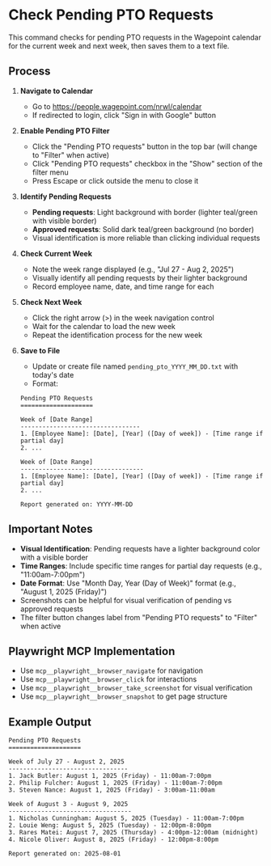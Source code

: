 # Check Pending PTO Requests

This command checks for pending PTO requests in the Wagepoint calendar for the current week and next week, then saves them to a text file.

## Process

1. **Navigate to Calendar**
   - Go to https://people.wagepoint.com/nrwl/calendar
   - If redirected to login, click "Sign in with Google" button

2. **Enable Pending PTO Filter**
   - Click the "Pending PTO requests" button in the top bar (will change to "Filter" when active)
   - Click "Pending PTO requests" checkbox in the "Show" section of the filter menu
   - Press Escape or click outside the menu to close it

3. **Identify Pending Requests**
   - **Pending requests**: Light background with border (lighter teal/green with visible border)
   - **Approved requests**: Solid dark teal/green background (no border)
   - Visual identification is more reliable than clicking individual requests

4. **Check Current Week**
   - Note the week range displayed (e.g., "Jul 27 - Aug 2, 2025")
   - Visually identify all pending requests by their lighter background
   - Record employee name, date, and time range for each

5. **Check Next Week**
   - Click the right arrow (>) in the week navigation control
   - Wait for the calendar to load the new week
   - Repeat the identification process for the new week

6. **Save to File**
   - Update or create file named `pending_pto_YYYY_MM_DD.txt` with today's date
   - Format:
   ```
   Pending PTO Requests
   ====================

   Week of [Date Range]
   ---------------------------------
   1. [Employee Name]: [Date], [Year] ([Day of week]) - [Time range if partial day]
   2. ...

   Week of [Date Range]
   ----------------------------------
   1. [Employee Name]: [Date], [Year] ([Day of week]) - [Time range if partial day]
   2. ...

   Report generated on: YYYY-MM-DD
   ```

## Important Notes

- **Visual Identification**: Pending requests have a lighter background color with a visible border
- **Time Ranges**: Include specific time ranges for partial day requests (e.g., "11:00am-7:00pm")
- **Date Format**: Use "Month Day, Year (Day of Week)" format (e.g., "August 1, 2025 (Friday)")
- Screenshots can be helpful for visual verification of pending vs approved requests
- The filter button changes label from "Pending PTO requests" to "Filter" when active

## Playwright MCP Implementation
- Use `mcp__playwright__browser_navigate` for navigation
- Use `mcp__playwright__browser_click` for interactions
- Use `mcp__playwright__browser_take_screenshot` for visual verification
- Use `mcp__playwright__browser_snapshot` to get page structure

## Example Output

```
Pending PTO Requests
====================

Week of July 27 - August 2, 2025
---------------------------------
1. Jack Butler: August 1, 2025 (Friday) - 11:00am-7:00pm
2. Philip Fulcher: August 1, 2025 (Friday) - 11:00am-7:00pm
3. Steven Nance: August 1, 2025 (Friday) - 3:00am-11:00am

Week of August 3 - August 9, 2025
----------------------------------
1. Nicholas Cunningham: August 5, 2025 (Tuesday) - 11:00am-7:00pm
2. Louie Weng: August 5, 2025 (Tuesday) - 12:00pm-8:00pm
3. Rares Matei: August 7, 2025 (Thursday) - 4:00pm-12:00am (midnight)
4. Nicole Oliver: August 8, 2025 (Friday) - 12:00pm-8:00pm

Report generated on: 2025-08-01
```